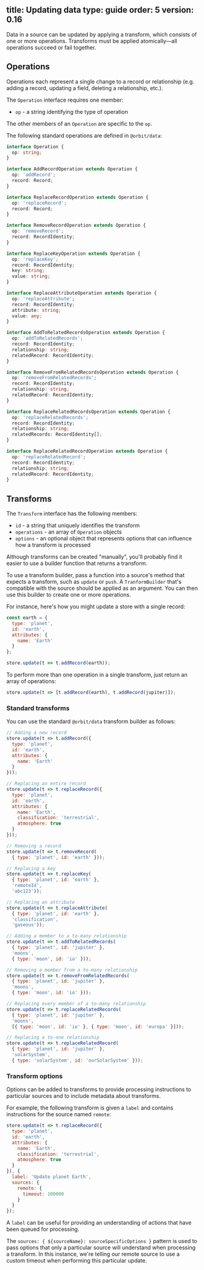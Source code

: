 title: Updating data
type: guide
order: 5
version: 0.16
---

Data in a source can be updated by applying a transform, which consists of one
or more operations. Transforms must be applied atomically—all operations
succeed or fail together.

## Operations

Operations each represent a single change to a record or relationship (e.g.
adding a record, updating a field, deleting a relationship, etc.).

The `Operation` interface requires one member:

* `op` - a string identifying the type of operation

The other members of an `Operation` are specific to the `op`.

The following standard operations are defined in `@orbit/data`:

```typescript
interface Operation {
  op: string;
}

interface AddRecordOperation extends Operation {
  op: 'addRecord';
  record: Record;
}

interface ReplaceRecordOperation extends Operation {
  op: 'replaceRecord';
  record: Record;
}

interface RemoveRecordOperation extends Operation {
  op: 'removeRecord';
  record: RecordIdentity;
}

interface ReplaceKeyOperation extends Operation {
  op: 'replaceKey';
  record: RecordIdentity;
  key: string;
  value: string;
}

interface ReplaceAttributeOperation extends Operation {
  op: 'replaceAttribute';
  record: RecordIdentity;
  attribute: string;
  value: any;
}

interface AddToRelatedRecordsOperation extends Operation {
  op: 'addToRelatedRecords';
  record: RecordIdentity;
  relationship: string;
  relatedRecord: RecordIdentity;
}

interface RemoveFromRelatedRecordsOperation extends Operation {
  op: 'removeFromRelatedRecords';
  record: RecordIdentity;
  relationship: string;
  relatedRecord: RecordIdentity;
}

interface ReplaceRelatedRecordsOperation extends Operation {
  op: 'replaceRelatedRecords';
  record: RecordIdentity;
  relationship: string;
  relatedRecords: RecordIdentity[];
}

interface ReplaceRelatedRecordOperation extends Operation {
  op: 'replaceRelatedRecord';
  record: RecordIdentity;
  relationship: string;
  relatedRecord: RecordIdentity;
}
```

## Transforms

The `Transform` interface has the following members:

* `id` - a string that uniquely identifies the transform
* `operations` - an array of `Operation` objects
* `options` - an optional object that represents options that can influence how
  a transform is processed

Although transforms can be created "manually", you'll probably find it easier
to use a builder function that returns a transform.

To use a transform builder, pass a function into a source's method that expects
a transform, such as `update` or `push`. A `TranformBuilder` that's compatible
with the source should be applied as an argument. You can then use this builder
to create one or more operations.

For instance, here's how you might update a store with a single record:

```javascript
const earth = {
  type: 'planet',
  id: 'earth',
  attributes: {
    name: 'Earth'
  }
};

store.update(t => t.addRecord(earth));
```

To perform more than one operation in a single transform, just return an array
of operations:

```javascript
store.update(t => [t.addRecord(earth), t.addRecord(jupiter)]);
```

### Standard transforms

You can use the standard `@orbit/data` transform builder as follows:

```javascript
// Adding a new record
store.update(t => t.addRecord({
  type: 'planet',
  id: 'earth',
  attributes: {
    name: 'Earth'
  }
}));

// Replacing an entire record
store.update(t => t.replaceRecord({
  type: 'planet',
  id: 'earth',
  attributes: {
    name: 'Earth',
    classification: 'terrestrial',
    atmosphere: true
  }
}));

// Removing a record
store.update(t => t.removeRecord(
  { type: 'planet', id: 'earth' }));

// Replacing a key
store.update(t => t.replaceKey(
  { type: 'planet', id: 'earth' },
  'remoteId',
  'abc123'));

// Replacing an attribute
store.update(t => t.replaceAttribute(
  { type: 'planet', id: 'earth' },
  'classification',
  'gaseous'));

// Adding a member to a to-many relationship
store.update(t => t.addToRelatedRecords(
  { type: 'planet', id: 'jupiter' },
  'moons',
  { type: 'moon', id: 'io' }));

// Removing a member from a to-many relationship
store.update(t => t.removeFromRelatedRecords(
  { type: 'planet', id: 'jupiter' },
  'moons',
  { type: 'moon', id: 'io' }));

// Replacing every member of a to-many relationship
store.update(t => t.replaceRelatedRecords(
  { type: 'planet', id: 'jupiter' },
  'moons',
  [{ type: 'moon', id: 'io' }, { type: 'moon', id: 'europa' }]));

// Replacing a to-one relationship
store.update(t => t.replaceRelatedRecord(
  { type: 'planet', id: 'jupiter' },
  'solarSystem',
  { type: 'solarSystem', id: 'ourSolarSystem' }));
```

### Transform options

Options can be added to transforms to provide processing instructions to
particular sources and to include metadata about transforms.

For example, the following transform is given a `label` and contains
instructions for the source named `remote`:

```javascript
store.update(t => t.replaceRecord({
  type: 'planet',
  id: 'earth',
  attributes: {
    name: 'Earth',
    classification: 'terrestrial',
    atmosphere: true
  }
}), {
  label: 'Update planet Earth',
  sources: {
    remote: {
      timeout: 100000
    }
  }
});
```

A `label` can be useful for providing an understanding of actions that have been
queued for processing.

The `sources: { ${sourceName}: sourceSpecificOptions }` pattern is used to pass
options that only a particular source will understand when processing a
transform. In this instance, we're telling our remote source to use a custom
timeout when performing this particular update.
